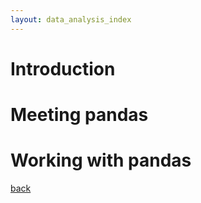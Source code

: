 ```yaml
---
layout: data_analysis_index
---
```


# Introduction 

# Meeting pandas

# Working with pandas

[back](./)
